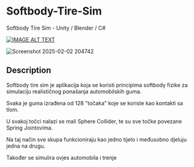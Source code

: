 # Softbody-Tire-Sim

Softbody Tire Sim - Unity / Blender  / C#

[![IMAGE ALT TEXT](http://img.youtube.com/vi/nyLHy8N7gLA/0.jpg)](http://www.youtube.com/watch?v=nyLHy8N7gLA "Video Title")

![Screenshot 2025-02-02 204742](https://github.com/user-attachments/assets/501870de-26a6-4e2a-92b6-3b55277f3fec)

## Description

Softbody tire sim je aplikacija koja se koristi principima softbody fizike za simulaciju realističnog ponašanja automobilskih guma.

Svaka je guma izrađena od 128 "točaka" koje se koriste kao kontakti sa tlom. 

U svakoj točci nalazi se mali 
Sphere Collider, te su sve točke povezane Spring Jointovima.

Na taj način sve skupa funkcioniraju kao jedno tijelo i međusobno djeluju jedna na drugu.

Također  se simulira ovjes automobila i trenje
